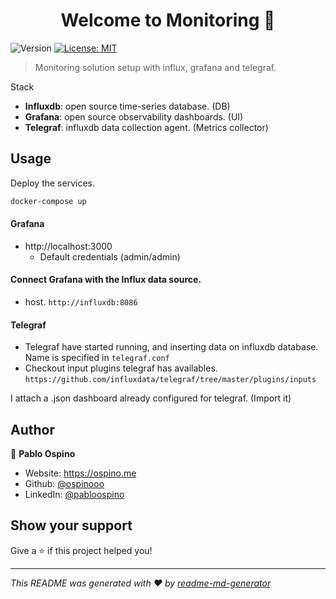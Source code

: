<h1 align="center">Welcome to Monitoring 👋</h1>
<p>
  <img alt="Version" src="https://img.shields.io/badge/version-1.0.0-blue.svg?cacheSeconds=2592000" />
  <a href="#" target="_blank">
    <img alt="License: MIT" src="https://img.shields.io/badge/License-MIT-yellow.svg" />
  </a>
</p>

> Monitoring solution setup with influx, grafana and telegraf.

Stack
- **Influxdb**: open source time-series database. (DB)
- **Grafana**: open source observability dashboards. (UI)
- **Telegraf**: influxdb data collection agent. (Metrics collector)

## Usage

Deploy the services.
```sh
docker-compose up 
```

#### Grafana
- http://localhost:3000
  - Default credentials (admin/admin)

#### Connect Grafana with the Influx data source.

- host. `http://influxdb:8086`

#### Telegraf

- Telegraf have started running, and inserting data on influxdb database. Name is specified in `telegraf.conf`
- Checkout input plugins telegraf has availables. `https://github.com/influxdata/telegraf/tree/master/plugins/inputs`


I attach a .json dashboard already configured for telegraf. (Import it)


## Author

👤 **Pablo Ospino**

* Website: https://ospino.me
* Github: [@ospinooo](https://github.com/ospinooo)
* LinkedIn: [@pabloospino](https://linkedin.com/in/pabloospino)

## Show your support

Give a ⭐️ if this project helped you!

***
_This README was generated with ❤️ by [readme-md-generator](https://github.com/kefranabg/readme-md-generator)_